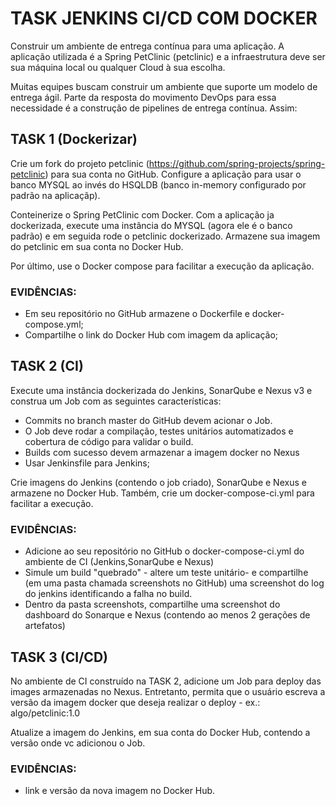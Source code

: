 # TASK JENKINS CI/CD COM DOCKER
Construir um ambiente de entrega contínua para uma aplicação. A aplicação utilizada é a 
Spring PetClinic (petclinic) e a infraestrutura deve ser sua máquina local ou qualquer 
Cloud à sua escolha.

Muitas equipes buscam construir um ambiente que suporte um modelo de entrega ágil. Parte da resposta
do movimento DevOps para essa necessidade é a construção de pipelines de entrega contínua. Assim:

## TASK 1 (Dockerizar)
Crie um fork do projeto petclinic (https://github.com/spring-projects/spring-petclinic) 
para sua conta no GitHub. Configure a aplicação para usar o banco MYSQL ao invés do HSQLDB (banco in-memory 
configurado por padrão na aplicaçãp).

Conteinerize o Spring PetClinic com Docker. Com a aplicação ja dockerizada, execute uma instância do MYSQL (agora ele é o banco padrão)
e em seguida rode o petclinic dockerizado. Armazene sua imagem do petclinic em sua conta no Docker Hub.

Por último, use o Docker compose para facilitar a execução da aplicação.

### EVIDÊNCIAS:
- Em seu repositório no GitHub armazene o Dockerfile e docker-compose.yml;
- Compartilhe o link do Docker Hub com imagem da aplicação;

## TASK 2 (CI)
Execute uma instância dockerizada do Jenkins, SonarQube e Nexus v3 e construa um Job com as seguintes características: 
- Commits no branch master do GitHub devem acionar o Job.
- O Job deve rodar a compilação, testes unitários automatizados e cobertura de código para validar o build.
- Builds com sucesso devem armazenar a imagem docker no Nexus
- Usar Jenkinsfile para Jenkins;

Crie imagens do Jenkins (contendo o job criado), SonarQube e Nexus e armazene no Docker Hub. Também, crie um 
docker-compose-ci.yml para facilitar a execução.

### EVIDÊNCIAS:
- Adicione ao seu repositório no GitHub o docker-compose-ci.yml do ambiente de CI (Jenkins,SonarQube e Nexus)
- Simule um build "quebrado" - altere um teste unitário- e compartilhe (em uma pasta chamada screenshots no GitHub) uma screenshot do log do jenkins identificando a falha no build.
- Dentro da pasta screenshots, compartilhe uma screenshot do dashboard do Sonarque e Nexus (contendo ao menos 2 gerações de artefatos)

## TASK 3 (CI/CD)
No ambiente de CI construído na TASK 2, adicione um Job para deploy das images armazenadas no Nexus. Entretanto, 
permita que o usuário escreva a versão da imagem docker que deseja realizar o deploy - ex.: algo/petclinic:1.0

Atualize a imagem do Jenkins, em sua conta do Docker Hub, contendo a versão onde vc adicionou o Job.

### EVIDÊNCIAS:
- link e versão da nova imagem no Docker Hub.
